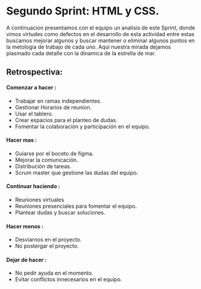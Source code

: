 # Segundo Sprint: HTML y CSS.

 A continuacion presentamos con el equipo un analisis de este Sprint, donde vimos virtudes como defectos en el desarrollo de esta actividad entre estas buscamos mejorar algunos y buscar mantener o eliminar algunos puntos en la metologia de trabajo de cada uno. Aqui nuestra mirada dejamos plasmado cada detalle con la dinamica de la estrella de mar.

## Retrospectiva: 

#### Comenzar a hacer : 
- Trabajar en ramas independientes.
- Gestionar Horarios de reunion.
- Usar el tablero.
- Crear espacios para el planteo de dudas.
- Fomentar la colaboración y participación en el equipo.

#### Hacer mas : 
- Guiarse por el boceto de figma.
- Mejorar la comunicación.
- Distribución de tareas.
- Scrum master que gestione las dudas del equipo.

#### Continuar haciendo : 
- Reuniones virtuales 
- Reuniones presenciales para fomentar el equipo.
- Plantear dudas y buscar soluciones.

#### Hacer menos : 
- Desviarnos en el proyecto.
- No postergar el proyecto.

#### Dejar de hacer : 
- No pedir ayuda en el momento.
- Evitar conflictos innecesarios en el equipo.